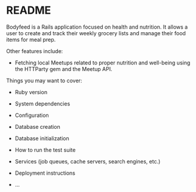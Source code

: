 # README

Bodyfeed is a Rails application focused on health and nutrition. It allows a user to create and track their weekly grocery lists and manage their food items for meal prep.

Other features include:
- Fetching local Meetups related to proper nutrition and well-being using the HTTParty gem and the Meetup API.

Things you may want to cover:

* Ruby version

* System dependencies

* Configuration

* Database creation

* Database initialization

* How to run the test suite

* Services (job queues, cache servers, search engines, etc.)

* Deployment instructions

* ...
